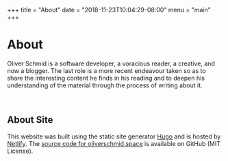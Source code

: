 +++
title = "About"
date = "2018-11-23T10:04:29-08:00"
menu = "main"
+++
<h1 class="title">About</h1>

Oliver Schmid is a software developer, a voracious reader, a creative, and now a blogger. The last role is a more recent endeavour taken so as to share the interesting content he finds in his reading and to deepen his understanding of the material through the process of writing about it.

<br>
<h2 class="title is-4">About Site</h2>

This website was built using the static site generator [Hugo](https://gohugo.io/) and is hosted by [Netlify](https://www.netlify.com/). The [source code for oliverschmid.space](https://github.com/oschmid/website) is available on GitHub (MIT License).